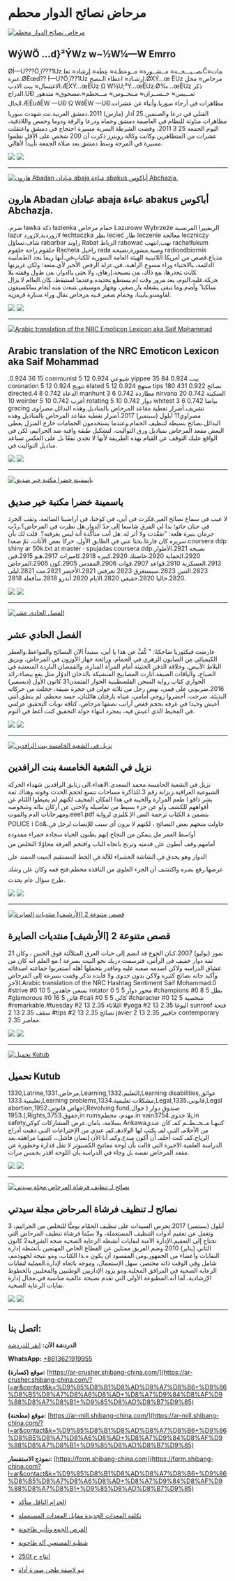 # مرحاض نصائح الدوار محطم

<a href="https://swt.shibang-china.com/?l=ar&img&k=%D9%85%D8%B1%D8%AD%D8%A7%D8%B6+%D9%86%D8%B5%D8%A7%D8%A6%D8%AD+%D8%A7%D9%84%D8%AF%D9%88%D8%A7%D8%B1+%D9%85%D8%AD%D8%B7%D9%85" target="_blank">![مرحاض نصائح الدوار محطم](http://static.shibang-china.com/all-800x300/1434.jpg)</a>

## WýWÖ …d}²ÝWz w~½W¼—W Emrro
ØÍ—U???Ö˛ï???1Uz ﻧﺼــﻴـــﺤــﺔ≈ ﻣــﺸــﻮرة≈ ﻣــﻮﻋﻈـﺔ≈ ﻋِﻈَﺔ≈.إرﺷﺎد≈ ﺗﻌﻠČﻤﺎت≈ ﻋﺒﺮة.ØÊœd?? Í—U?Ö˛ï??1Uz إرﺷـﺎد≈ اﻋﻄﺎء اﻟـﻨﺼﺢ.ØXÝ…œ ËUz ﻣﺮﺣﺎض≈ ﻣﺤﻞ اﻻﻏﺘﺴﺎل≈ ﺑﻴﺖ اﻻدب.ÆXÝ…œËUz Ω W½U;²Ý…œËUz.Ø‰…œËUz ذﻛﺮ اﻟﺪراج.UÐ ﺗﻌـــﻴﺲ≈ ﺧــﺴــﺮان≈ ﻣـﻨﺤــﻮس≈ ﻣـــﺤﻄﻢ≈.ﻣﺴﺤﻮق≈ ﻣﺘﺪﻫﻮر اﳊﺎل.ÆËuðËW —UÐ Ω WðËW —UÐ.مظاهرات في أرجاء سوريا.وأنباء عن عشرات القتلى في درعا والصنمين.25 آذار (مارس) 2011.دمشق العربية.نت.شهدت سوريا مظاهرات مناوئة للنظام في العاصمة دمشق وحماة ودرعا والرقة ودوما وحمص واللاذقية، اليوم الجمعة 25 3 2011، وفضت الشرطة السرية مسيرة احتجاج في دمشق واعتقلت عشرات من المتظاهرين.وكانت وكالة رويترز ذكرت أن 200 شخص على الأقل نظموا مسيرة في المرجة وسط دمشق بعد صلاة الجمعة تأييداً لأهالي.


<a href="https://whatsapp.shibangsoft.com/WhatsApp.php" target="_blank" title="WhatsApp">![](http://static.shibang-china.com/icon/whatsapp.png)</a> <a href="https://swt.shibang-china.com/?l=ar&icon&k=%D9%85%D8%B1%D8%AD%D8%A7%D8%B6+%D9%86%D8%B5%D8%A7%D8%A6%D8%AD+%D8%A7%D9%84%D8%AF%D9%88%D8%A7%D8%B1+%D9%85%D8%AD%D8%B7%D9%85" target="_blank">![](http://static.shibang-china.com/icon/chat-ar.png)</a>

---

<a href="https://swt.shibang-china.com/?l=ar&img&k=%D9%85%D8%B1%D8%AD%D8%A7%D8%B6+%D9%86%D8%B5%D8%A7%D8%A6%D8%AD+%D8%A7%D9%84%D8%AF%D9%88%D8%A7%D8%B1+%D9%85%D8%AD%D8%B7%D9%85" target="_blank">![هارون Abadan عبادان abaja عباءة abakus أباكوس Abchazja.](http://static.shibang-china.com/all-800x300/876.jpg)</a>

## هارون Abadan عبادان abaja عباءة abakus أباكوس Abchazja.
.ضرم ławka دكة łazienka حمام مرحاض Lazurowe Wybrzeże الريفييرا الفرنسية lazur لازوردية,لازورد łechtaczka بظر lecieć طار leczenie معالجة leczniczy شاف.تساؤل rabarbar راوند Rabat الرباط rabować نهب,انتهب rachatłukum حلقوم,راحة حلقوم Rachela راحيل rada وصية,مشورة,نصيحة radioodbiornik مذياع.قصص من أمريكا اللاتينية الهيئة العامة السورية للكتابﻓﻲ.ﺃﻨﻬﺎ ﺭﺒﻤﺎ ﺘﺠﺩ ﺍﻟﻁﻤﺄﻨﻴﻨﺔ ﺍﻟﺩﺍﺌﻤﺔ،.ﺒﺎﻻﺨﺘﺒﺎﺀ ﻭﺭﺍﺀ ﻤﺴﻭﺡ ﺍﻟﺭﺍﻫﺒﺔ،.ﻓﻲ.ﻋﺯﻟﺔ ﺍﻟﺭﻓﺽ ﺍﻷﺨﻴﺭ ﻷﻱ.ﻤﺘﻌﺔ؛ ﻭﻟﻜﻥ ﻏﺭﻴﺯﺘﻬﺎ ﻜﺎﻨﺕ ﺘﺤﺫﺭﻫﺎ، ﻤﻊ ﺫﻟﻙ، ﻤﻥ ﻨﺼﻴﺤﺔ.ﺇﺭﻫﺎﻕ، ﻭﻻ ﺤﺘﻰ ﺒﺎﻟﺩﻭﺍﺭ، ﻤﻥ ﻁﻭل ﻭﻗﻔﺘﻪ ﺒﻼ ﺤﺭﻜﺔ.ﻏﻠﺒﻪ.ﺍﻟﻨﻭﻡ، ﺒﻌﺩ ﻤﺭﻭﺭ ﻭﻗﺕ ﻟﻡ ﻴﺴﺘﻁﻊ ﺘﺤﺩﻴﺩﻩ.ﻭﻋﻨﺩﻤﺎ ﺍﺴﺘﻴﻘﻅ، ﻜﺎﻥ.ﺍﻟﻌﺎﻟﻡ ﻻ ﻴﺯﺍل ﺴﺎﻜﻨﺎﹰ ﻭﺃﺼﻡ.ﻭﻤﺎ ﺘﺒﻘﻰ ﻴﺸﻐﻠﻪ ﺒﺎﺭ.ﺼﻐﻴﺭ، ﻭﺠﻬﺎﺯ ﻤﻭﺴﻴﻘﻰ ﺘﻨﺒﻌﺙ ﻤﻨﻪ ﺃﻨﻐﺎﻡ ﺴﺎﻜﺴﻴﻔﻭﻥ ﻟﻔﺎﻭﺴﺘﻭ.ﺒﺎﺒﻴﺘﺎ، ﻭﺤﻤﺎﻡ ﺼﻐﻴﺭ ﻓـﻴﻪ ﻤﺭﺤﺎﺽ ﻨﻘﺎل ﻭﺭﺍﺀ ﺴﺘﺎﺭﺓ ﻗﺭﻤﺯﻴﺔ.


<a href="https://whatsapp.shibangsoft.com/WhatsApp.php" target="_blank" title="WhatsApp">![](http://static.shibang-china.com/icon/whatsapp.png)</a> <a href="https://swt.shibang-china.com/?l=ar&icon&k=%D9%85%D8%B1%D8%AD%D8%A7%D8%B6+%D9%86%D8%B5%D8%A7%D8%A6%D8%AD+%D8%A7%D9%84%D8%AF%D9%88%D8%A7%D8%B1+%D9%85%D8%AD%D8%B7%D9%85" target="_blank">![](http://static.shibang-china.com/icon/chat-ar.png)</a>

---

<a href="https://swt.shibang-china.com/?l=ar&img&k=%D9%85%D8%B1%D8%AD%D8%A7%D8%B6+%D9%86%D8%B5%D8%A7%D8%A6%D8%AD+%D8%A7%D9%84%D8%AF%D9%88%D8%A7%D8%B1+%D9%85%D8%AD%D8%B7%D9%85" target="_blank">![Arabic translation of the NRC Emoticon Lexicon aka Saif Mohammad](http://static.shibang-china.com/all-800x300/1525.jpg)</a>

## Arabic translation of the NRC Emoticon Lexicon aka Saif Mohammad
.0.924 36 15 communist شيوعي 0.924 12 5 yippee ييب 0.924 84 35 coronation تتويج 0.924 12 5 elated مبتهج 0.924 12 5 tips نصائح 0.922 431 180 directed.الدعاة 0.742 8 4 manhunt مطاردة 0.742 6 3 nirvana السكينة 0.742 20 10 weirder أغرب 0.742 10 5 rotating دوار 0.742 10 5 whitest بياضا 0.742 6 3 gracing تشريف.أضرار تغطية مقاعد المرحاض بالمناديل.وهذه البدائل.مصراوى مصراوي11 أيلول (سبتمبر) 2017.أضرار تغطية مقاعد المرحاض بالمناديل وهذه البدائل.نصائح بسيطة لتنظيف الحمام.وعندما يستخدمون الحمامات خارج المنزل يغطى البعض مقعد المرحاض بمناديل ورق التواليت، لتشكيل طبقة واقية ضد الجراثيم، لكن في الواقع عليك التوقف عن القيام بهذه الطريقة لأنها لا تجدي نفعًا بل على العكس تساعد مناديل التواليت في.


<a href="https://whatsapp.shibangsoft.com/WhatsApp.php" target="_blank" title="WhatsApp">![](http://static.shibang-china.com/icon/whatsapp.png)</a> <a href="https://swt.shibang-china.com/?l=ar&icon&k=%D9%85%D8%B1%D8%AD%D8%A7%D8%B6+%D9%86%D8%B5%D8%A7%D8%A6%D8%AD+%D8%A7%D9%84%D8%AF%D9%88%D8%A7%D8%B1+%D9%85%D8%AD%D8%B7%D9%85" target="_blank">![](http://static.shibang-china.com/icon/chat-ar.png)</a>

---

<a href="https://swt.shibang-china.com/?l=ar&img&k=%D9%85%D8%B1%D8%AD%D8%A7%D8%B6+%D9%86%D8%B5%D8%A7%D8%A6%D8%AD+%D8%A7%D9%84%D8%AF%D9%88%D8%A7%D8%B1+%D9%85%D8%AD%D8%B7%D9%85" target="_blank">![ياسمينة خضرا مكتبة خير صديق](http://static.shibang-china.com/all-800x300/1287.jpg)</a>

## ياسمينة خضرا مكتبة خير صديق
لا عيب في سماع نصائح الغير.فكرت في أبي، في كوخنا، في أراضينا الضائعة، وثقب الجرذ في جنان جاتو؛ بدا لي الفرق شاسعا إلى حدّ الدوار.هل نظرت في المرحاض؟.ردّت جرمان بنبرة هلعة: &quot;تفقّدت ولا أثر له. هل أنت متأكّدة أنه ليس بغرفته؟. قلت لك بأن سريره كان فارغا.بحثا عني في الطابق الأول، حركا بعض الأثاث، ثمّ صعدا.coursera ddp shiny ar 50k.txt at master · spujadas coursera ddp.نصيحة 2921.الأطوار 2920.الحماية 2920.خاصتك 2920.كبيره 2918.كاميرات 2917.هـو 2915.فين 2913.العسكرية 2910.قواعد 2907.قوات 2906.المقدس 2905.كون 2905.المرحاض 2823.التنين 2823.سيستغرق 2823.تعرفني 2821.الأخضر 2821.مت 2821.ليلى 2820.حاليا 2820.حقيقى 2820.الايام 2820.أندرو 2818.سأفعله 2818.


<a href="https://whatsapp.shibangsoft.com/WhatsApp.php" target="_blank" title="WhatsApp">![](http://static.shibang-china.com/icon/whatsapp.png)</a> <a href="https://swt.shibang-china.com/?l=ar&icon&k=%D9%85%D8%B1%D8%AD%D8%A7%D8%B6+%D9%86%D8%B5%D8%A7%D8%A6%D8%AD+%D8%A7%D9%84%D8%AF%D9%88%D8%A7%D8%B1+%D9%85%D8%AD%D8%B7%D9%85" target="_blank">![](http://static.shibang-china.com/icon/chat-ar.png)</a>

---

<a href="https://swt.shibang-china.com/?l=ar&img&k=%D9%85%D8%B1%D8%AD%D8%A7%D8%B6+%D9%86%D8%B5%D8%A7%D8%A6%D8%AD+%D8%A7%D9%84%D8%AF%D9%88%D8%A7%D8%B1+%D9%85%D8%AD%D8%B7%D9%85" target="_blank">![الفصل الحادي عشر](http://static.shibang-china.com/all-800x300/1481.jpg)</a>

## الفصل الحادي عشر
عارضت فيكتوريا ضاحكةً: &quot; كُفَّ عن هذا يا أبي، ستبدأ الآن النصائح والمواعظ.والعطر الكيميائي من الصابون الزهري في الحمام، ورائحة جهاز الأوزون في المرحاض، وبريق البلاط الأبيض، وحلاقة الذقن الحثيثة أمام المرآة المنارة، والقمصان الباردة المنعشة في الصباح، والياقات الضيقة.أنارت المصابيح المنشبكة بالدخان الدوّار مثل بقع بيضاء.رائد الحواري كتاب رواية السجن الفلسطينية الحوار المتمدن31 كانون الأول (ديسمبر) 2016.ضربوني على فمي، نهض رجل من ثلاثة حولي في حجرة ضيقة، خجلت من حركاته البذيئة، صرخت، أحضروا زوجي أمامي، عيناه بارقتان هائلتان، جسد محطم، لم ينطق.أنني أعيش وحيدا في غرفة بحجم قفص أرانب نصفها مرحاض، كثافة نوبات التحقيق عزلتني في المحيط الذي أعيش فيه، بمجرد انتهاء جولة التحقيق كنت أغط في النوم.


<a href="https://whatsapp.shibangsoft.com/WhatsApp.php" target="_blank" title="WhatsApp">![](http://static.shibang-china.com/icon/whatsapp.png)</a> <a href="https://swt.shibang-china.com/?l=ar&icon&k=%D9%85%D8%B1%D8%AD%D8%A7%D8%B6+%D9%86%D8%B5%D8%A7%D8%A6%D8%AD+%D8%A7%D9%84%D8%AF%D9%88%D8%A7%D8%B1+%D9%85%D8%AD%D8%B7%D9%85" target="_blank">![](http://static.shibang-china.com/icon/chat-ar.png)</a>

---

<a href="https://swt.shibang-china.com/?l=ar&img&k=%D9%85%D8%B1%D8%AD%D8%A7%D8%B6+%D9%86%D8%B5%D8%A7%D8%A6%D8%AD+%D8%A7%D9%84%D8%AF%D9%88%D8%A7%D8%B1+%D9%85%D8%AD%D8%B7%D9%85" target="_blank">![نزيل في الشعبة الخامسة بنت الرافدين](http://static.shibang-china.com/all-800x300/1241.jpg)</a>

## نزيل في الشعبة الخامسة بنت الرافدين
نزيل في الشعبة الخامسة.محمد السعدي.الاهداء.الى زنابق الرافدين شهداء الحركة الشيوعية العراقية.زنزانة رقم 3.للذاكرة مساحات تتسع لحجم الحدث وقوته وهناك ثمة بشر ذاقو ا طعم المرارة والخيبة في هذا المكان المخيف لكنهم لم يميطوا اللثام عن أفواههم للكشف ولو عن جزء بسيط من تفاصيله ولاحتى عن أركان بنائه وشخوصه ومهرجانات الدم والموت.eee1.pdf ﻳﺘﻀﻤﻦ ﺬ اﻟﻜﺘﺎب ﺗﺮﺟﻤﺔ اﻟﻨﺺ اﻹ ﻜﻠﻴﺰي ﻟﺮواﻳﺔ POLICE i Co&amp;.ﺣﺎوﻟﺖ ﻣﻨﺤﻬﻢ ﺑﻌﺾ اﻟﻨﺼﺎﺋﺢ ، ﻟﻜﻨﻬﻢ ﻻ ﻳﺮون أي ﺳﺒﺐ ﻟﻺﻧﺼﺎت ﻟﺮﺟﻞ ﰲ أواﺳﻂ اﻟﻌﻤﺮ مل ﻳﺘﻤﻜﻦ ﻣﻦ اﻟﻨﺠﺎح.إﻧﻬﻢ ﻳﻈﻨﻮن اﻟﺤﻴﺎة ﺳﺠﺎدة ﺣﻤﺮاء ﻣﻤﺪودة أﻣﺎﻣﻬﻢ.وﻗﻒ أﻧﻄﻮن ﻋﲆ ﻗﺪﻣﻴﻪ وﺗﺮﻧﺢ ﺑﺎﺗﺠﺎه اﻟﺒﺎب واﻗﺘﺤﻢ اﻟﻐﺮﻓﺔ ﻣﺤﺎوًﻻ اﻟﺘﺨﻠﺺ ﻣﻦ اﻟﺪوار وﻫﻮ ﻳﺤﺪق ﰲ اﻟﺸﺎﺷﺔ اﻟﺨﴬاء ﻟﻶﻟﺔ.ﰲ اﻟﺨﻂ اﳌﺴﺘﻘﻴﻢ اﳌﻴﺖ اﳌﻤﺘﺪ ﻋﲆ ﻋﺮﺿﻬﺎ.رﻓﻊ ﺑﴫه واﻛﺘﺸﻒ أن اﻟﺠﺰء اﻟﻌﻠﻮي ﻣﻦ اﻟﻨﺎﻓﺬة ﻣﺤﻄﻢ.ﻓﺘﺢ ﻓﻤﻪ وﻛﺎن ﻋﲆ وﺷﻚ ﻃﺮح ﺳﺆال ﻋام ﻳﺤﺪث‪‬.


<a href="https://whatsapp.shibangsoft.com/WhatsApp.php" target="_blank" title="WhatsApp">![](http://static.shibang-china.com/icon/whatsapp.png)</a> <a href="https://swt.shibang-china.com/?l=ar&icon&k=%D9%85%D8%B1%D8%AD%D8%A7%D8%B6+%D9%86%D8%B5%D8%A7%D8%A6%D8%AD+%D8%A7%D9%84%D8%AF%D9%88%D8%A7%D8%B1+%D9%85%D8%AD%D8%B7%D9%85" target="_blank">![](http://static.shibang-china.com/icon/chat-ar.png)</a>

---

<a href="https://swt.shibang-china.com/?l=ar&img&k=%D9%85%D8%B1%D8%AD%D8%A7%D8%B6+%D9%86%D8%B5%D8%A7%D8%A6%D8%AD+%D8%A7%D9%84%D8%AF%D9%88%D8%A7%D8%B1+%D9%85%D8%AD%D8%B7%D9%85" target="_blank">![قصص متنوعة 2 [الأرشيف] منتديات الصايرة](http://static.shibang-china.com/all-800x300/1519.jpg)</a>

## قصص متنوعة 2 [الأرشيف] منتديات الصايرة
21 تموز (يوليو) 2007.كـان الجوع قد انضم إلى حبات العرق المتلألئة فوق الجبين ، وكان ثمة دوار خفيف في الرأس، فترسمت دربك نحو البيت بسرعة !.مع العلم أنه كان من عشاق الدراسه ولاكن اصدمه صعبه عليه وماقدر يتحملها أهله أستغربوا جماعته اصدقائه وأكيد جاته نصائح كثيره ولاكن بدون جدوى ولا فايده تذكر.وقمت بسرعة إلى المرحاض الآخر.Arabic translation of the NRC Hashtag Sentiment Saif Mohammad.0 #strive #نسعى جاهدين 5 10 0 rotator محور دوار 5 5 0 #champions #بطل 5 8 0 #glamorous #فاتن 5 16 0 #cali #كالي 5 5 0 #character #شخصية 5 12 0 #remarkable.#tuesday #الثلاثاء 2.35 13 2 #yoga #اليوغا 2.35 13 2 sunroof فتحة سقف 2.35 13 2 #tips #نصائح 2.35 13 2 javier خافيير 2.35 13 2 contemporary معاصر 2.35.


<a href="https://whatsapp.shibangsoft.com/WhatsApp.php" target="_blank" title="WhatsApp">![](http://static.shibang-china.com/icon/whatsapp.png)</a> <a href="https://swt.shibang-china.com/?l=ar&icon&k=%D9%85%D8%B1%D8%AD%D8%A7%D8%B6+%D9%86%D8%B5%D8%A7%D8%A6%D8%AD+%D8%A7%D9%84%D8%AF%D9%88%D8%A7%D8%B1+%D9%85%D8%AD%D8%B7%D9%85" target="_blank">![](http://static.shibang-china.com/icon/chat-ar.png)</a>

---

<a href="https://swt.shibang-china.com/?l=ar&img&k=%D9%85%D8%B1%D8%AD%D8%A7%D8%B6+%D9%86%D8%B5%D8%A7%D8%A6%D8%AD+%D8%A7%D9%84%D8%AF%D9%88%D8%A7%D8%B1+%D9%85%D8%AD%D8%B7%D9%85" target="_blank">![تحميل Kutub](http://static.shibang-china.com/all-800x300/612.jpg)</a>

## تحميل Kutub
1330,Latrine,مرحاض.1331,Learning,التعليم.1332,Learning disabilities,عوائق تعليمية.1333,Learning problems,مشكلات تعليمية.1334,Legal,قانوني.1335,Legal abortion,اجهاض قانوني.1952,Revolving fund,صندوق دوار ( جوال ).1953,Rights,حقوق.3753,in ruinsمهدم، محطم.in vainبلا جدوى.3754,in safetyبسلامة، بامان.عرض المشاركات كوكي Ankawaكتبهـا مــحــطــم كمـ كان عندي من الأحلامـ التـي لمـ يكتب لها الولادهـ.كمـ عندي من الإختراعات التـي ذهبت أدراج الرياح.كمـ كنت أحلمـ أن أكون مبدع.وكمـ أنا الأن إنسان فاشل،، كتبتهـا مراهقة.بعد الدراسة العلمية الاخيرة التي قالت بأن لوحة مفاتيح الكمبيوتر لا تقل قذارة وخطورة عن مقعد المرحاض نفسه بل وجاء في الدراسة بأن اللوحة اقذر بخمس مرات.


<a href="https://whatsapp.shibangsoft.com/WhatsApp.php" target="_blank" title="WhatsApp">![](http://static.shibang-china.com/icon/whatsapp.png)</a> <a href="https://swt.shibang-china.com/?l=ar&icon&k=%D9%85%D8%B1%D8%AD%D8%A7%D8%B6+%D9%86%D8%B5%D8%A7%D8%A6%D8%AD+%D8%A7%D9%84%D8%AF%D9%88%D8%A7%D8%B1+%D9%85%D8%AD%D8%B7%D9%85" target="_blank">![](http://static.shibang-china.com/icon/chat-ar.png)</a>

---

<a href="https://swt.shibang-china.com/?l=ar&img&k=%D9%85%D8%B1%D8%AD%D8%A7%D8%B6+%D9%86%D8%B5%D8%A7%D8%A6%D8%AD+%D8%A7%D9%84%D8%AF%D9%88%D8%A7%D8%B1+%D9%85%D8%AD%D8%B7%D9%85" target="_blank">![نصائح لـ تنظيف فرشاة المرحاض مجلة سيدتي](http://static.shibang-china.com/all-800x300/1046.jpg)</a>

## نصائح لـ تنظيف فرشاة المرحاض مجلة سيدتي
3 أيلول (سبتمبر) 2017.تحرص السيدات على تنظيف الحمّام يوميًّا للتخلص من الجراثيم، وتغفل عن تعقيم أدوات التنظيف المستعملة، ولا سيّما فرشاة تنظيف المرحاض التي تحتاج إلى التعقيم.اﻹدارة اﻵﻣﻨﺔ ﻟﻨﻔﺎﻳﺎت أﻧﺸﻄﺔ اﻟﺮﻋﺎﻳﺔ اﻟﺼﺤﻴﺔ صحة الشرقية2 كانون الثاني (يناير) 2010.وﺿﻢ اﻟﻔﺮﻳﻖ ﻣﻤﺜﻠﻴﻦ ﻋﻦ اﻟﻘﻄﺎع اﻟﺨﺎص اﻟﻤﻬﺘﻤﻴﻦ ﺑﺄﻧﺸﻄﺔ إدارة اﻟﻨﻔﺎﻳﺎت وأﻋﻀﺎء ﻣﻦ اﻟﺠﻤﻬﻮر.وﻣﻦ.اﻟﻤﻘﺼﻮد أن ﻳﻜﻮن ه.ﺬا اﻟﻜﺘﺎب، وهﻮ ﻧﺘﻴﺠﺔ ﻟﺠﻬﻮدهﻢ، ﺷﺎﻣﻞ وﻓﻲ اﻟﻮﻗﺖ ذاﺗﻪ ﻣﺨﺘﺼﺮ، ﺳﻬﻞ اﻹﺳﺘﻌﻤﺎل، وﻣﻮﺟﻪ ﺑﺎﺗﺠﺎﻩ ﻹدارة.اﻟﻌﻤﻠﻴﺔ ﻟﻨﻔﺎﻳﺎت اﻟﺮﻋﺎﻳﺔ اﻟﺼﺤﻴﺔ ﻓﻲ اﻟﻤﺮاﻓﻖ اﻟﻤﺤﻠﻴﺔ.وهﻮ ﻳﺰود اﻹدارﻳﻴﻦ اﻟﻮﻃﻨﻴﻴﻦ واﻟﻤﺤﻠﻴﻴﻦ ﺑﺎﻟﺨﻄﻮط اﻹرﺷﺎدﻳﺔ، آﻤﺎ أﻧﻪ.اﻟﻤﻄﺒﻮﻋﺔ اﻷوﻟﻰ اﻟﺘﻲ ﺗﻘﺪم ﻧﺼﻴﺤﺔ ﻋﺎﻟﻤﻴﺔ ﻣﻨﺎﺳﺒﺔ ﻓﻲ.ﻣﺠﺎل إدارة ﻧﻔﺎﻳﺎت اﻟﺮﻋﺎﻳﺔ اﻟﺼﺤﻴﺔ.


<a href="https://whatsapp.shibangsoft.com/WhatsApp.php" target="_blank" title="WhatsApp">![](http://static.shibang-china.com/icon/whatsapp.png)</a> <a href="https://swt.shibang-china.com/?l=ar&icon&k=%D9%85%D8%B1%D8%AD%D8%A7%D8%B6+%D9%86%D8%B5%D8%A7%D8%A6%D8%AD+%D8%A7%D9%84%D8%AF%D9%88%D8%A7%D8%B1+%D9%85%D8%AD%D8%B7%D9%85" target="_blank">![](http://static.shibang-china.com/icon/chat-ar.png)</a>

---
## اتصل بنا:

**الدردشة الآن:** [انقر للدردشة](https://swt.shibang-china.com?l=ar&contact&k=%D9%85%D8%B1%D8%AD%D8%A7%D8%B6+%D9%86%D8%B5%D8%A7%D8%A6%D8%AD+%D8%A7%D9%84%D8%AF%D9%88%D8%A7%D8%B1+%D9%85%D8%AD%D8%B7%D9%85)

**WhatsApp:**  [+8613621919955](https://whatsapp.shibangsoft.com/WhatsApp.php)

**موقع (كسارة):** [https://ar-crusher.shibang-china.com/](https://ar-crusher.shibang-china.com/?l=ar&contact&k=%D9%85%D8%B1%D8%AD%D8%A7%D8%B6+%D9%86%D8%B5%D8%A7%D8%A6%D8%AD+%D8%A7%D9%84%D8%AF%D9%88%D8%A7%D8%B1+%D9%85%D8%AD%D8%B7%D9%85)

**موقع (مطحنة):** [https://ar-mill.shibang-china.com/](https://ar-mill.shibang-china.com/?l=ar&contact&k=%D9%85%D8%B1%D8%AD%D8%A7%D8%B6+%D9%86%D8%B5%D8%A7%D8%A6%D8%AD+%D8%A7%D9%84%D8%AF%D9%88%D8%A7%D8%B1+%D9%85%D8%AD%D8%B7%D9%85)

**نموذج الاستفسار:** [https://form.shibang-china.com](https://form.shibang-china.com?l=ar&contact&k=%D9%85%D8%B1%D8%AD%D8%A7%D8%B6+%D9%86%D8%B5%D8%A7%D8%A6%D8%AD+%D8%A7%D9%84%D8%AF%D9%88%D8%A7%D8%B1+%D9%85%D8%AD%D8%B7%D9%85)

* [الحزام الناقل متأكد](../30/%D8%A7%D9%84%D8%AD%D8%B2%D8%A7%D9%85%20%D8%A7%D9%84%D9%86%D8%A7%D9%82%D9%84%20%D9%85%D8%AA%D8%A3%D9%83%D8%AF.md)

* [تكلفة المعدات الجديدة مقابل المعدات المستعملة](../28/%D8%AA%D9%83%D9%84%D9%81%D8%A9%20%D8%A7%D9%84%D9%85%D8%B9%D8%AF%D8%A7%D8%AA%20%D8%A7%D9%84%D8%AC%D8%AF%D9%8A%D8%AF%D8%A9%20%D9%85%D9%82%D8%A7%D8%A8%D9%84%20%D8%A7%D9%84%D9%85%D8%B9%D8%AF%D8%A7%D8%AA%20%D8%A7%D9%84%D9%85%D8%B3%D8%AA%D8%B9%D9%85%D9%84%D8%A9.md)

* [القرص الجمع وتأثير طاحونة](../30/%D8%A7%D9%84%D9%82%D8%B1%D8%B5%20%D8%A7%D9%84%D8%AC%D9%85%D8%B9%20%D9%88%D8%AA%D8%A3%D8%AB%D9%8A%D8%B1%20%D8%B7%D8%A7%D8%AD%D9%88%D9%86%D8%A9.md)

* [شطبة المصنعين آلة طاحونة](../27/%D8%B4%D8%B7%D8%A8%D8%A9%20%D8%A7%D9%84%D9%85%D8%B5%D9%86%D8%B9%D9%8A%D9%86%20%D8%A2%D9%84%D8%A9%20%D8%B7%D8%A7%D8%AD%D9%88%D9%86%D8%A9.md)

* [250t إنتاج ح](../27/250t%20%D8%A5%D9%86%D8%AA%D8%A7%D8%AC%20%D8%AD.md)

* [تبو لاصقة طحن صورة أداة](../27/%D8%AA%D8%A8%D9%88%20%D9%84%D8%A7%D8%B5%D9%82%D8%A9%20%D8%B7%D8%AD%D9%86%20%D8%B5%D9%88%D8%B1%D8%A9%20%D8%A3%D8%AF%D8%A7%D8%A9.md)